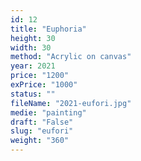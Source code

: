 ```yaml
---
id: 12
title: "Euphoria"
height: 30
width: 30
method: "Acrylic on canvas"
year: 2021
price: "1200"
exPrice: "1000"
status: ""
fileName: "2021-eufori.jpg"
medie: "painting"
draft: "False"
slug: "eufori"
weight: "360"
---
```

